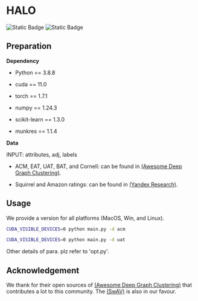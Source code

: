 # HALO
![Static Badge](https://img.shields.io/badge/Deep_Graph_Clustering-blue)
![Static Badge](https://img.shields.io/badge/Code-PyTorch-8A2BE2)


## Preparation
**Dependency**

* Python == 3.8.8

* cuda == 11.0

* torch == 1.7.1

* numpy == 1.24.3

* scikit-learn == 1.3.0

* munkres == 1.1.4
  
**Data**

INPUT: attributes, adj, labels 

* ACM, EAT, UAT, BAT, and Cornell: can be found in [(Awesome Deep Graph Clustering)](https://github.com/yueliu1999/Awesome-Deep-Graph-Clustering).

* Squirrel and Amazon ratings: can be found in [(Yandex Research)](https://github.com/yandex-research/heterophilous-graphs/tree/main/data).


## Usage
We provide a version for all platforms (MacOS, Win, and Linux).

```bash
CUDA_VISIBLE_DEVICES=0 python main.py -d acm
```

```bash
CUDA_VISIBLE_DEVICES=0 python main.py -d uat
```
Other details of para. plz refer to 'opt.py'. 

## Acknowledgement
We thank for their open sources of [(Awesome Deep Graph Clustering)](https://github.com/yueliu1999/Awesome-Deep-Graph-Clustering) that contributes a lot to this community.
The [(SwAV)](https://github.com/facebookresearch/swav) is also in our favour.


